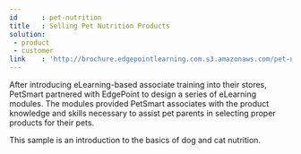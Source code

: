 ```yaml
---
id      : pet-nutrition
title   : Selling Pet Nutrition Products
solution:
 - product
 - customer
link    : 'http://brochure.edgepointlearning.com.s3.amazonaws.com/pet-nutrition-SL/story.html'
---
```

After introducing eLearning-based associate training into their stores, PetSmart partnered with EdgePoint to design a series of eLearning modules. The modules provided PetSmart associates with the product knowledge and skills necessary to assist pet parents in selecting proper products for their pets.

This sample is an introduction to the basics of dog and cat nutrition.

